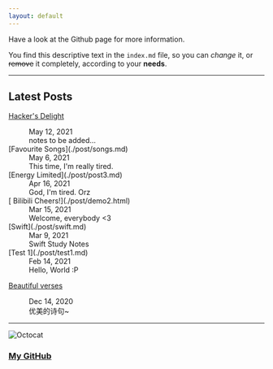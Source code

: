 ```yaml
---
layout: default
---
```


Have a look at the Github page for more information.

You find this descriptive text in the `index.md` file, so you can _change_ it, or ~~remove~~ it completely, according to your **needs**.

* * *
## Latest Posts

  [Hacker's Delight](./post/songs.md)
  <dd>May 12, 2021</dd>
  <dd>notes to be added...</dd>
  [Favourite Songs](./post/songs.md)
  <dd>May 6, 2021</dd>
  <dd>This time, I'm really tired.</dd>
  [Energy Limited](./post/post3.md)
  <dd>Apr 16, 2021</dd>
  <dd>God, I'm tired. Orz</dd>
  [  Bilibili Cheers!](./post/demo2.html)
  <dd>Mar 15, 2021</dd>
  <dd>Welcome, everybody <3</dd>
  [Swift](./post/swift.md)
  <dd>Mar 9, 2021</dd>
  <dd>Swift Study Notes</dd>
  [Test 1](./post/test1.md)
  <dd>Feb 14, 2021</dd>
  <dd>Hello, World :P</dd>
  
  [Beautiful verses](./post/juzi.md)
  <dd>Dec 14, 2020</dd>
  <dd>优美的诗句~</dd>

* * *

![Octocat](https://github.githubassets.com/images/icons/emoji/octocat.png)
### [My GitHub](https://github.com/Sorrv)
